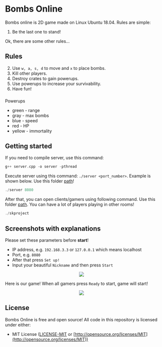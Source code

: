 # Bombs Online
Bombs online is 2D game made on Linux Ubuntu 18.04. Rules are simple:
1. Be the last one to stand!

Ok, there are some other rules...

## Rules
2. Use ```w, a, s, d``` to move and ```x``` to place bombs.
3. Kill other players.
4. Destroy crates to gain powerups.
5. Use powerups to increase your survivability.
6. Have fun!

###
Powerups
- green - range 
- gray - max bombs 
- blue - speed 
- red - HP 
- yellow - immortality

## Getting started
If you need to compile server, use this command:
```c++
g++ server.cpp -o server -pthread
```
Execute server using this command: ```./server <port_number>```. Example is shown below. Use this folder [path](https://github.com/HelenaMaslowska/bombs-online/tree/main/jan)!
```c++
./server 8080
```

After that, you can open clients/gamers using following command. Use this folder [path](https://github.com/HelenaMaslowska/bombs-online/tree/main/Game/build-skproject-Desktop_Qt_6_4_2_GCC_64bit-Release). You can have a lot of players playing in other rooms!
```c++
./skproject
```

## Screenshots with explanations
Please set these parameters before **start**!

* IP address, e.g. ```192.168.3.3``` or ```127.0.0.1``` which means localhost
* Port, e.g. ```8080```
* After that press ```Set up!```
* Input your beautiful ```Nickname``` and then press ```Start```

<p align="center">
<img src="https://user-images.githubusercontent.com/44245185/218344861-560514d0-8b37-4f42-99db-4147cd12f8f2.png">
<p>

Here is our game! When all gamers press ```Ready``` to start, game will start! 
<p align="center">
<img src="https://user-images.githubusercontent.com/44245185/218347507-2c9cd600-ec12-4976-85b1-a90c7131b9e2.png">
<p>


## License
Bombs Online is free and open source! All code in this repository is licensed under either:
* MIT License ([LICENSE-MIT](docs/LICENSE-MIT) or [http://opensource.org/licenses/MIT](http://opensource.org/licenses/MIT))
